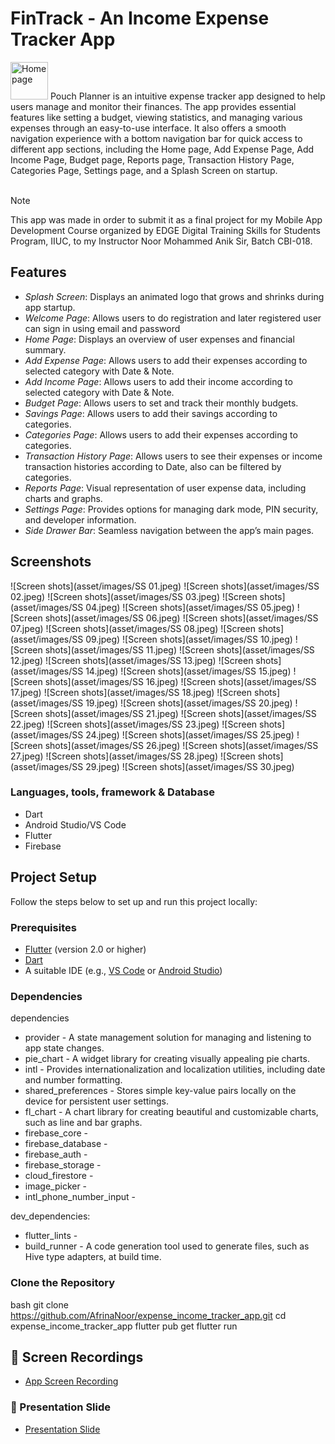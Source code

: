 # FinTrack - An Income Expense Tracker App

<img src="assets/images/SS 01.jpeg" alt="Homepage" width="60" height="60">
Pouch Planner is an intuitive expense tracker app designed to help users manage and monitor their finances. The app provides essential features like setting a budget, viewing statistics, and managing various expenses through an easy-to-use interface. It also offers a smooth navigation experience with a bottom navigation bar for quick access to different app sections, including the Home page, Add Expense Page, Add Income Page, Budget page, Reports page, Transaction History Page, Categories Page, Settings page, and a Splash Screen on startup.
<br />
<br />

> [!NOTE]
> This app was made in order to submit it as a final project for my Mobile App Development Course organized by EDGE Digital Training Skills for Students Program, IIUC, to my Instructor Noor Mohammed Anik Sir, Batch CBI-018.

<!--diff
@@ This app was made in order to submit it as a final project for my Mobile App Development Course organized by EDGE Digital Training Skills for Students Program, IIUC, to my Instructor Noor Mohammed Anik Sir, Batch CBI-018. @@
-->
## Features

- *Splash Screen*: Displays an animated logo that grows and shrinks during app startup.
- *Welcome Page*: Allows users to do registration and later registered user can sign in using email and password
- *Home Page*: Displays an overview of user expenses and financial summary.
- *Add Expense Page*: Allows users to add their expenses according to selected category with Date & Note.
- *Add Income Page*: Allows users to add their income according to selected category with Date & Note.
- *Budget Page*: Allows users to set and track their monthly budgets.
- *Savings Page*: Allows users to add their savings according to categories.
- *Categories Page*: Allows users to add their expenses according to categories.
- *Transaction History Page*: Allows users to see their expenses or income transaction histories according to Date, also can be filtered by categories.
- *Reports Page*: Visual representation of user expense data, including charts and graphs.
- *Settings Page*: Provides options for managing dark mode, PIN security, and developer information.
- *Side Drawer Bar*: Seamless navigation between the app’s main pages.

## Screenshots

![Screen shots](asset/images/SS 01.jpeg)
![Screen shots](asset/images/SS 02.jpeg)
![Screen shots](asset/images/SS 03.jpeg)
![Screen shots](asset/images/SS 04.jpeg)
![Screen shots](asset/images/SS 05.jpeg)
![Screen shots](asset/images/SS 06.jpeg)
![Screen shots](asset/images/SS 07.jpeg)
![Screen shots](asset/images/SS 08.jpeg)
![Screen shots](asset/images/SS 09.jpeg)
![Screen shots](asset/images/SS 10.jpeg)
![Screen shots](asset/images/SS 11.jpeg)
![Screen shots](asset/images/SS 12.jpeg)
![Screen shots](asset/images/SS 13.jpeg)
![Screen shots](asset/images/SS 14.jpeg)
![Screen shots](asset/images/SS 15.jpeg)
![Screen shots](asset/images/SS 16.jpeg)
![Screen shots](asset/images/SS 17.jpeg)
![Screen shots](asset/images/SS 18.jpeg)
![Screen shots](asset/images/SS 19.jpeg)
![Screen shots](asset/images/SS 20.jpeg)
![Screen shots](asset/images/SS 21.jpeg)
![Screen shots](asset/images/SS 22.jpeg)
![Screen shots](asset/images/SS 23.jpeg)
![Screen shots](asset/images/SS 24.jpeg)
![Screen shots](asset/images/SS 25.jpeg)
![Screen shots](asset/images/SS 26.jpeg)
![Screen shots](asset/images/SS 27.jpeg)
![Screen shots](asset/images/SS 28.jpeg)
![Screen shots](asset/images/SS 29.jpeg)
![Screen shots](asset/images/SS 30.jpeg)

### Languages, tools, framework & Database
- Dart
- Android Studio/VS Code
- Flutter
- Firebase

## Project Setup

Follow the steps below to set up and run this project locally:

### Prerequisites

- [Flutter](https://flutter.dev/docs/get-started/install) (version 2.0 or higher)
- [Dart](https://dart.dev/get-dart)
- A suitable IDE (e.g., [VS Code](https://code.visualstudio.com/) or [Android Studio](https://developer.android.com/studio))

### Dependencies
dependencies
-  provider - A state management solution for managing and listening to app state changes.
-  pie_chart - A widget library for creating visually appealing pie charts.
-  intl - Provides internationalization and localization utilities, including date and number formatting.
-  shared_preferences - Stores simple key-value pairs locally on the device for persistent user settings.
-  fl_chart - A chart library for creating beautiful and customizable charts, such as line and bar graphs.
-  firebase_core - 
-  firebase_database -
-  firebase_auth - 
-  firebase_storage - 
-  cloud_firestore - 
-  image_picker - 
-  intl_phone_number_input - 


dev_dependencies:
-  flutter_lints - 
-  build_runner -  A code generation tool used to generate files, such as Hive type adapters, at build time.

### Clone the Repository

bash
git clone https://github.com/AfrinaNoor/expense_income_tracker_app.git
cd expense_income_tracker_app
flutter pub get
flutter run


## 🔗 Screen Recordings

- [App Screen Recording](https://drive.google.com/file/d/11rtwWQE3fnGO07l7elz-ZVp94QnLo840/view?usp=sharing)

### 🔗 Presentation Slide
- [Presentation Slide](assets/FinTrack.pdf)